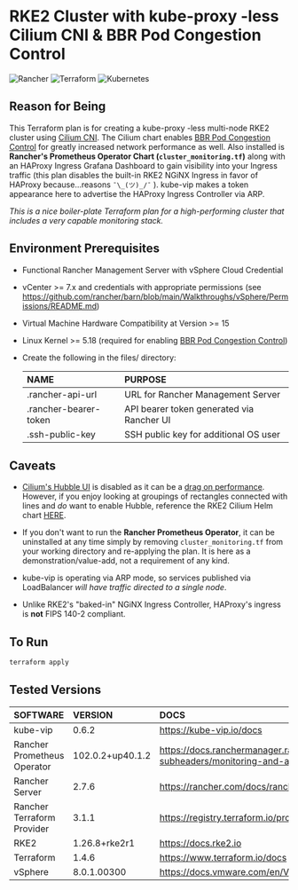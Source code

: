 # RKE2 Cluster with kube-proxy -less Cilium CNI & BBR Pod Congestion Control

![Rancher](https://img.shields.io/badge/rancher-%230075A8.svg?style=for-the-badge&logo=rancher&logoColor=white) ![Terraform](https://img.shields.io/badge/terraform-%235835CC.svg?style=for-the-badge&logo=terraform&logoColor=white) ![Kubernetes](https://img.shields.io/badge/kubernetes-%23326ce5.svg?style=for-the-badge&logo=kubernetes&logoColor=white)

## Reason for Being

This Terraform plan is for creating a kube-proxy -less multi-node RKE2 cluster using [Cilium CNI](https://docs.cilium.io/en/latest/).  The Cilium chart enables [BBR Pod Congestion Control](https://docs.cilium.io/en/latest/operations/performance/tuning/#bbr-congestion-control-for-pods) for greatly increased network performance as well. Also installed is **Rancher's Prometheus Operator Chart (`cluster_monitoring.tf`)** along with an HAProxy Ingress Grafana Dashboard to gain visibility into your Ingress traffic (this plan disables the built-in RKE2 NGiNX Ingress in favor of HAProxy because...reasons  `¯\_(ツ)_/¯` ). kube-vip makes a token appearance here to advertise the HAProxy Ingress Controller via ARP.

_This is a nice boiler-plate Terraform plan for a high-performing cluster that includes a very capable monitoring stack._

## Environment Prerequisites

- Functional Rancher Management Server with vSphere Cloud Credential
- vCenter >= 7.x and credentials with appropriate permissions (see <https://github.com/rancher/barn/blob/main/Walkthroughs/vSphere/Permissions/README.md>)
- Virtual Machine Hardware Compatibility at Version >= 15
- Linux Kernel >= 5.18 (required for enabling [BBR Pod Congestion Control](https://docs.cilium.io/en/latest/operations/performance/tuning/#bbr-congestion-control-for-pods))
- Create the following in the files/ directory:

    | NAME | PURPOSE |
    |:-----|:--------|
    | .rancher-api-url      | URL for Rancher Management Server |
    | .rancher-bearer-token | API bearer token generated via Rancher UI |
    | .ssh-public-key       | SSH public key for additional OS user |

## Caveats

- [Cilium's Hubble UI](https://docs.cilium.io/en/latest/gettingstarted/hubble/) is disabled as it can be a [drag on performance](https://docs.cilium.io/en/latest/operations/performance/tuning/#hubble).  However, if you enjoy looking at groupings of rectangles connected with lines and _do_ want to enable Hubble, reference the RKE2 Cilium Helm chart [HERE](https://github.com/rancher/rke2-charts/tree/main/charts/rke2-cilium/rke2-cilium).

- If you don't want to run the **Rancher Prometheus Operator**, it can be uninstalled at any time simply by removing `cluster_monitoring.tf` from your working directory and re-applying the plan.  It is here as a demonstration/value-add, not a requirement of any kind.

- kube-vip is operating via ARP mode, so services published via LoadBalancer _will have traffic directed to a single node_.

- Unlike RKE2's "baked-in" NGiNX Ingress Controller, HAProxy's ingress is **not** FIPS 140-2 compliant.

## To Run

```bash
terraform apply
```

## Tested Versions

| SOFTWARE | VERSION | DOCS |
|:---------|:--------|:-----|
| kube-vip                    | 0.6.2            | <https://kube-vip.io/docs> |
| Rancher Prometheus Operator | 102.0.2+up40.1.2 | <https://docs.ranchermanager.rancher.io/pages-for-subheaders/monitoring-and-alerting> |
| Rancher Server              | 2.7.6            | <https://rancher.com/docs/rancher/v2.6/en/overview> |
| Rancher Terraform Provider  | 3.1.1            | <https://registry.terraform.io/providers/rancher/rancher2/latest/docs> |
| RKE2                        | 1.26.8+rke2r1    | <https://docs.rke2.io> |
| Terraform                   | 1.4.6            | <https://www.terraform.io/docs> |
| vSphere                     | 8.0.1.00300      | <https://docs.vmware.com/en/VMware-vSphere/index.html> |

